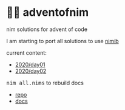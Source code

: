 # 🎄👑 adventofnim

nim solutions for advent of code

I am starting to port all solutions to use [nimib](https://github.com/pietroppeter/nimib)

current content:

  * [2020/day01](2020/day01.html)
  * [2020/day02](2020/day02.html)

<samp>nim all.nims</samp> to rebuild docs

* [repo](https://pietroppeter.github.io/adventofnim/)
* [docs](https://pietroppeter.github.io/adventofnim/)

